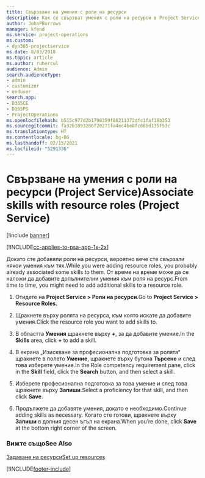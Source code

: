```yaml
---
title: Свързване на умения с роли на ресурси
description: Как се свързват умения с роли на ресурси в Project Service
author: JohnPBurrows
manager: kfend
ms.service: project-operations
ms.custom:
- dyn365-projectservice
ms.date: 8/03/2018
ms.topic: article
ms.author: ruhercul
audience: Admin
search.audienceType:
- admin
- customizer
- enduser
search.app:
- D365CE
- D365PS
- ProjectOperations
ms.openlocfilehash: b515c977d2b1798359f86211372dfc1faf18b353
ms.sourcegitcommit: fa32b1893286f20271fa4ec4be8fc68bd135f53c
ms.translationtype: HT
ms.contentlocale: bg-BG
ms.lasthandoff: 02/15/2021
ms.locfileid: "5291336"
---
```

# <a name="associate-skills-with-resource-roles-project-service"></a><span data-ttu-id="7b88a-103">Свързване на умения с роли на ресурси (Project Service)</span><span class="sxs-lookup"><span data-stu-id="7b88a-103">Associate skills with resource roles (Project Service)</span></span>

[!include [banner](../includes/psa-now-project-operations.md)]

[!INCLUDE[cc-applies-to-psa-app-1x-2x](../includes/cc-applies-to-psa-app-1x-2x.md)]

<span data-ttu-id="7b88a-104">Докато сте добавяли роли на ресурси, вероятно вече сте свързали някои умения към тях.</span><span class="sxs-lookup"><span data-stu-id="7b88a-104">While you were adding resource roles, you probably already associated some skills to them.</span></span> <span data-ttu-id="7b88a-105">От време на време може да се наложи да добавите допълнителни умения към роля на ресурс.</span><span class="sxs-lookup"><span data-stu-id="7b88a-105">From time to time, you might need to add additional skills to a resource role.</span></span>  
  
1.  <span data-ttu-id="7b88a-106">Отидете на **Project Service > Роли на ресурси**.</span><span class="sxs-lookup"><span data-stu-id="7b88a-106">Go to **Project Service > Resource Roles.**</span></span>  
  
2.  <span data-ttu-id="7b88a-107">Щракнете върху ролята на ресурса, към която искате да добавите умения.</span><span class="sxs-lookup"><span data-stu-id="7b88a-107">Click the resource role you want to add skills to.</span></span>  
  
3.  <span data-ttu-id="7b88a-108">В областта **Умения** щракнете върху **+**, за да добавите умение.</span><span class="sxs-lookup"><span data-stu-id="7b88a-108">In the **Skills** area, click **+** to add a skill.</span></span>  
  
4.  <span data-ttu-id="7b88a-109">В екрана „Изискване за професионална подготовка за ролята“ щракнете в полето **Умение**, щракнете върху бутона **Търсене** и след това изберете умение.</span><span class="sxs-lookup"><span data-stu-id="7b88a-109">In the Role competency requirement pane, click in the **Skill** field, click the **Search** button,  and then select a skill.</span></span>  
  
5.  <span data-ttu-id="7b88a-110">Изберете професионална подготовка за това умение и след това щракнете върху **Запиши**.</span><span class="sxs-lookup"><span data-stu-id="7b88a-110">Select a proficiency for that skill, and then click **Save**.</span></span>  
  
6.  <span data-ttu-id="7b88a-111">Продължете да добавяте умения, докато е необходимо.</span><span class="sxs-lookup"><span data-stu-id="7b88a-111">Continue adding skills as necessary.</span></span> <span data-ttu-id="7b88a-112">Когато сте готови, щракнете върху **Запиши** в долния десен ъгъл на екрана.</span><span class="sxs-lookup"><span data-stu-id="7b88a-112">When you’re done, click **Save** at the bottom right corner of the screen.</span></span>  
  
### <a name="see-also"></a><span data-ttu-id="7b88a-113">Вижте също</span><span class="sxs-lookup"><span data-stu-id="7b88a-113">See Also</span></span>  
 [<span data-ttu-id="7b88a-114">Задаване на ресурси</span><span class="sxs-lookup"><span data-stu-id="7b88a-114">Set up resources</span></span>](../psa/set-up-resources.md)


[!INCLUDE[footer-include](../includes/footer-banner.md)]